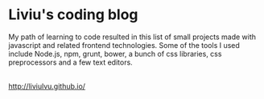 # Liviu's coding blog

My path of learning to code resulted in this list of small projects made with javascript and related frontend technologies. Some of the tools I used include Node.js, npm, grunt, bower, a bunch of css libraries, css preprocessors and a few text editors.  
 



http://liviulvu.github.io/
